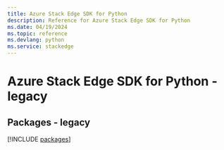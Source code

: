 ```yaml
---
title: Azure Stack Edge SDK for Python
description: Reference for Azure Stack Edge SDK for Python
ms.date: 04/19/2024
ms.topic: reference
ms.devlang: python
ms.service: stackedge
---
```

# Azure Stack Edge SDK for Python - legacy
## Packages - legacy
[!INCLUDE [packages](stack-edge-index.md)]